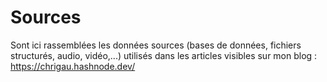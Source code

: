 # Sources
Sont ici rassemblées les données sources (bases de données, fichiers structurés, audio, vidéo,...) utilisés dans les articles visibles sur mon blog : https://chrigau.hashnode.dev/

